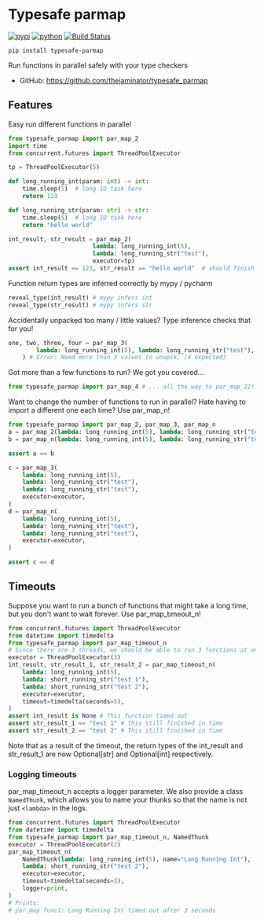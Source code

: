 # Typesafe parmap


[![pypi](https://img.shields.io/pypi/v/typesafe-parmap.svg)](https://pypi.org/project/typesafe-parmap)
[![python](https://img.shields.io/pypi/pyversions/typesafe-parmap.svg)](https://pypi.org/project/typesafe-parmap)
[![Build Status](https://github.com/thejaminator/typesafe_parmap/actions/workflows/dev.yml/badge.svg)](https://github.com/thejaminator/typesafe_parmap/actions/workflows/dev.yml)

```
pip install typesafe-parmap
```

Run functions in parallel safely with your type checkers


* GitHub: <https://github.com/thejaminator/typesafe_parmap>


## Features

Easy run different functions in parallel
```python
from typesafe_parmap import par_map_2
import time
from concurrent.futures import ThreadPoolExecutor

tp = ThreadPoolExecutor(5)

def long_running_int(param: int) -> int:
    time.sleep(5)  # long IO task here
    return 123

def long_running_str(param: str) -> str:
    time.sleep(5)  # long IO task here
    return "hello world"

int_result, str_result = par_map_2(
                        lambda: long_running_int(5),
                        lambda: long_running_str("test"),
                        executor=tp)
assert int_result == 123, str_result == "hello world"  # should finish in around 5 seconds
```

Function return types are inferred correctly by mypy / pycharm

```python
reveal_type(int_result) # mypy infers int
reveal_type(str_result) # mypy infers str
```

Accidentally unpacked too many / little values? Type inference checks that for you!
```python
one, two, three, four = par_map_3(
        lambda: long_running_int(5), lambda: long_running_str("test"), lambda: "something", executor=tp
    ) # Error: Need more than 3 values to unapck, (4 expected)
```

Got more than a few functions to run? We got you covered...
```python
from typesafe_parmap import par_map_4 # ... all the way to par_map_22!
```

Want to change the number of functions to run in parallel? Hate having to import a different one each time?
Use par_map_n!
```python
from typesafe_parmap import par_map_2, par_map_3, par_map_n
a = par_map_2(lambda: long_running_int(5), lambda: long_running_str("test"), executor=executor)
b = par_map_n(lambda: long_running_int(5), lambda: long_running_str("test"), executor=executor)

assert a == b

c = par_map_3(
    lambda: long_running_int(5),
    lambda: long_running_str("test"),
    lambda: long_running_str("test"),
    executor=executor,
)
d = par_map_n(
    lambda: long_running_int(5),
    lambda: long_running_str("test"),
    lambda: long_running_str("test"),
    executor=executor,
)

assert c == d
```

## Timeouts
Suppose you want to run a bunch of functions that might take a long time, but you don't want to wait forever.
Use par_map_timeout_n!
```python
from concurrent.futures import ThreadPoolExecutor
from datetime import timedelta
from typesafe_parmap import par_map_timeout_n
# Since there are 3 threads, we should be able to run 3 functions at once
executor = ThreadPoolExecutor(3)
int_result, str_result_1, str_result_2 = par_map_timeout_n(
    lambda: long_running_int(5),
    lambda: short_running_str("test 1"),
    lambda: short_running_str("test 2"),
    executor=executor,
    timeout=timedelta(seconds=5),
)
assert int_result is None # This function timed out
assert str_result_1 == "test 1" # This still finished in time
assert str_result_2 == "test 2" # This still finished in time
```
Note that as a result of the timeout, the return types of the int_result and str_result_1 are now Optional[str] and Optional[int] respectively.


### Logging timeouts
par_map_timeout_n accepts a logger parameter.
We also provide a class `NamedThunk`, which allows you to name your thunks so that the name is not just `<lambda>` in the logs.
```python
from concurrent.futures import ThreadPoolExecutor
from datetime import timedelta
from typesafe_parmap import par_map_timeout_n, NamedThunk
executor = ThreadPoolExecutor(2)
par_map_timeout_n(
    NamedThunk(lambda: long_running_int(5), name="Long Running Int"),
    lambda: short_running_str("test 2"),
    executor=executor,
    timeout=timedelta(seconds=3),
    logger=print,
)
# Prints:
# par_map func1: Long Running Int timed out after 3 seconds
```
